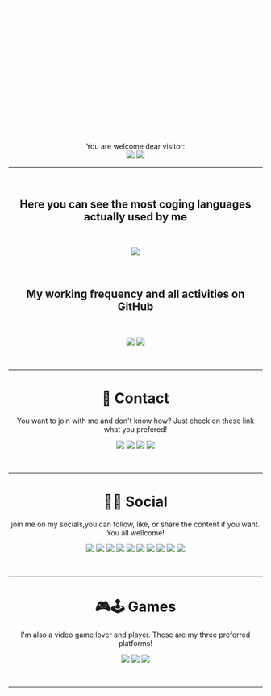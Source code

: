 <h1 align='center'>
  <img src="./images/topImg.gif"/>
</h1>

<p align="center">
  You are welcome dear visitor: <br>
  <img src="https://profile-counter.glitch.me/Marcraphael12/count.svg" />
  <img src="https://img.shields.io/github/followers/Marcraphael12?style=social" />
</p>
<hr><br>
<p align='center'>
  <h2 align='center'> Here you can see the most coging languages actually used by me </h2> <br>
  <p align='center'>
    <img src="https://github-readme-stats.vercel.app/api/top-langs/?username=Marcraphael12&layout=compact&theme=dark" />
  </p>
</p>
<br>
<p align='center'>
  <h2 align='center'> My working frequency and all activities on GitHub</h2> <br>
  <p align='center'>
    <img src="https://github-readme-streak-stats.herokuapp.com?user=Marcraphael12&border=FFFFFF&background=221E5AE1&stroke=A7DD5C03&ring=FF0000EB&fire=DD951A&currStreakNum=DD272700&currStreakLabel=DD272700&dates=DD272700&sideNums=55CA4C&sideLabels=35DDD1)](https://git.io/streak-stats" />
    <img src="https://github-readme-stats.vercel.app/api?username=Marcraphael12&show_icons=true&count_private=true&theme=dark" />
  </p>
</p>

<br><hr>

<h1 align='center'>📱 Contact</h1>
<p align='center' width='500px'>
  You want to join with me and don't know how? Just check on these link what you prefered!
  <div align='center'>
    <a href="https://wa.me/qr/I36W2SKU3ZMCI1"><img src="https://img.shields.io/badge/WhatsApp-25D366?style=for-the-badge&logo=whatsapp&logoColor=white" /></a>
    <a href="https://t.me/Marcraphael12"><img src="https://img.shields.io/badge/Telegram-2CA5E0?style=for-the-badge&logo=telegram&logoColor=white" /></a>
    <a href="https://mailto.marcraphael979@gmail.com"><img src="https://img.shields.io/badge/Gmail-D14836?style=for-the-badge&logo=gmail&logoColor=white" /></a>
    <a href="https://mailto.marcraphael979@outlook.com"><img src="https://img.shields.io/badge/Microsoft_Outlook-0078D4?style=for-the-badge&logo=microsoft-outlook&logoColor=white" /></a>
  </div>
</p>

<br><hr>

<h1 align='center'> 👨👩 Social </h1>

<p align='center' width=500px>
  join me on my socials,you can follow, like, or share the content if you want. You all wellcome!
  <div align='center' width='500px'>
    <a href="https://twiter.com/@MarcRaphael20"><img src="https://img.shields.io/badge/Twitter-1DA1F2?style=for-the-badge&logo=twitter&logoColor=white" /></a>
    <a href="https://www.linkedin.com/in/marc-raphael"><img src="https://img.shields.io/badge/LinkedIn-0077B5?style=for-the-badge&logo=linkedin&logoColor=white" /></a>
    <a href="https://github.com/Marcraphael12"><img src="https://img.shields.io/badge/GitHub-100000?style=for-the-badge&logo=github&logoColor=white" /></a>
    <a href="https://stackoverflow.com/users/13896219/marc-raphael"><img src="https://img.shields.io/badge/Stack_Overflow-FE7A16?style=for-the-badge&logo=stack-overflow&logoColor=white" /></a>
    <a href="https://stackexchange.com/users/19034945/marc-raphael"><img src="https://img.shields.io/badge/StackExchange-%23ffffff.svg?&style=for-the-badge&logo=StackExchange&logoColor=white" /></a>
    <a href="https://codepen.io/marcraphael12"><img src="https://img.shields.io/badge/Codepen-000000?style=for-the-badge&logo=codepen&logoColor=white" /></a>
    <a href="https://www.hackerrank.com/marcraphael979"><img src="https://img.shields.io/badge/-Hackerrank-2EC866?style=for-the-badge&logo=HackerRank&logoColor=white" /></a>
    <a href="https://www.freecodecamp.org/marc_raphael"><img src="https://img.shields.io/badge/FreeCodeCamp-000000?style=for-the-badge&logo=freecodecamp&logoColor=darkblue" /></a>
    <a href="https://www.youtube.com/channel/UCO4CU18lVtqbHKyHl_Bn6aQ"><img src="https://img.shields.io/badge/YouTube-FF0000?style=for-the-badge&logo=youtube&logoColor=white"></a>
    <a href=" https://www.figma.com/@Marcraphael"><img src="https://img.shields.io/badge/Figma_Design-rgb(255, 0, 212)?style=for-the-badge&logo=figma&logoColor=white"></a>
 </div>
</p>

<!--<p>
  <img src="https://img.shields.io/badge/HTML-239120?style=for-the-badge&logo=html5&logoColor=white">
  <img src="https://img.shields.io/badge/HTML5-E34F26?style=for-the-badge&logo=html5&logoColor=white">
  <img src="https://img.shields.io/badge/CSS-239120?style=for-the-badge&logo=css3&logoColor=white">
  <img src="https://img.shields.io/badge/CSS3-1572B6?style=for-the-badge&logo=css3&logoColor=white">
  <img src="https://img.shields.io/badge/JavaScript-F7DF1E?style=for-the-badge&logo=javascript&logoColor=black">
  <img src="https://img.shields.io/badge/JavaScript-323330?style=for-the-badge&logo=javascript&logoColor=F7DF1E">
  <img src="https://img.shields.io/badge/Node.js-43853D?style=for-the-badge&logo=node.js&logoColor=white">
  <img src="https://img.shields.io/badge/npm-CB3837?style=for-the-badge&logo=npm&logoColor=white">
  <img src="https://img.shields.io/badge/Yarn-2C8EBB?style=for-the-badge&logo=yarn&logoColor=white">
  <img src="https://img.shields.io/badge/TypeScript-007ACC?style=for-the-badge&logo=typescript&logoColor=white">
  <img src="https://img.shields.io/badge/Saas-CC6699?style=for-the-badge&logo=sass&logoColor=white">
  <img src="https://img.shields.io/badge/Java-ED8B00?style=for-the-badge&logo=java&logoColor=white">
  <img src="https://img.shields.io/badge/PHP-777BB4?style=for-the-badge&logo=php&logoColor=white">
  <img src="https://img.shields.io/badge/Ruby-CC342D?style=for-the-badge&logo=ruby&logoColor=white">
  <img src="https://img.shields.io/badge/React-20232A?style=for-the-badge&logo=react&logoColor=61DAFB">
  <img src="https://img.shields.io/badge/React_Native-20232A?style=for-the-badge&logo=react&logoColor=61DAFB">
  <img src="https://img.shields.io/badge/Vue.js-35495E?style=for-the-badge&logo=vue.js&logoColor=4FC08D">
  <img src="https://img.shields.io/badge/Bootstrap-563D7C?style=for-the-badge&logo=bootstrap&logoColor=white">
  <img src="https://img.shields.io/badge/Redux-593D88?style=for-the-badge&logo=redux&logoColor=white">
  <img src="https://img.shields.io/badge/React_Router-CA4245?style=for-the-badge&logo=react-router&logoColor=white">
  <img src="https://img.shields.io/badge/jQuery-0769AD?style=for-the-badge&logo=jquery&logoColor=white">
  <img src="https://img.shields.io/badge/Ruby_on_Rails-CC0000?style=for-the-badge&logo=ruby-on-rails&logoColor=white">
  <img src="https://img.shields.io/badge/MySQL-00000F?style=for-the-badge&logo=mysql&logoColor=whit">
  <img src="https://img.shields.io/badge/SQLite-07405E?style=for-the-badge&logo=sqlite&logoColor=white">
  <img src="https://img.shields.io/badge/Heroku-430098?style=for-the-badge&logo=heroku&logoColor=white">
  <img src="https://img.shields.io/badge/Google_Cloud-4285F4?style=for-the-badge&logo=google-cloud&logoColor=white">
  <img src="https://img.shields.io/badge/Microsoft_Excel-217346?style=for-the-badge&logo=microsoft-excel&logoColor=white">
  <img src="https://img.shields.io/badge/Microsoft_PowerPoint-B7472A?style=for-the-badge&logo=microsoft-powerpoint&logoColor=white">
  <img src="https://img.shields.io/badge/Microsoft_Access-A4373A?style=for-the-badge&logo=microsoft-access&logoColor=white">
  <img src="https://img.shields.io/badge/Microsoft_Office-D83B01?style=for-the-badge&logo=microsoft-office&logoColor=white">
  <img src="https://img.shields.io/badge/Google%20Sheets-34A853?style=for-the-badge&logo=google-sheets&logoColor=white">
  <img src="https://img.shields.io/badge/Visual_Studio_Code-0078D4?style=for-the-badge&logo=visual%20studio%20code&logoColor=white">
  <img src="https://img.shields.io/badge/Microsoft_Word-2B579A?style=for-the-badge&logo=microsoft-word&logoColor=white">
  <img src="https://img.shields.io/badge/Git-F05032?style=for-the-badge&logo=git&logoColor=white">
</p>-->
<br><hr>

<h1 align='center'>🎮🕹 Games</h1>

<p align='center' width='500px'>
  I'm also a video game lover and player. These are my three preferred platforms!

  <div align='center'>
    <img src="https://img.shields.io/badge/PlayStation-003791?style=for-the-badge&logo=playstation&logoColor=white" />
    <img src="https://img.shields.io/badge/Xbox-107C10?style=for-the-badge&logo=xbox&logoColor=white" />
    <img src="https://img.shields.io/badge/Steam-000000?style=for-the-badge&logo=steam&logoColor=white" />
  </div>
</p>
<br><hr>
